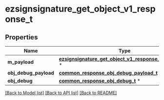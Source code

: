 # ezsignsignature_get_object_v1_response_t

## Properties
Name | Type | Description | Notes
------------ | ------------- | ------------- | -------------
**m_payload** | [**ezsignsignature_get_object_v1_response_m_payload_t**](ezsignsignature_get_object_v1_response_m_payload.md) \* |  | 
**obj_debug_payload** | [**common_response_obj_debug_payload_t**](common_response_obj_debug_payload.md) \* |  | [optional] 
**obj_debug** | [**common_response_obj_debug_t**](common_response_obj_debug.md) \* |  | [optional] 

[[Back to Model list]](../README.md#documentation-for-models) [[Back to API list]](../README.md#documentation-for-api-endpoints) [[Back to README]](../README.md)


